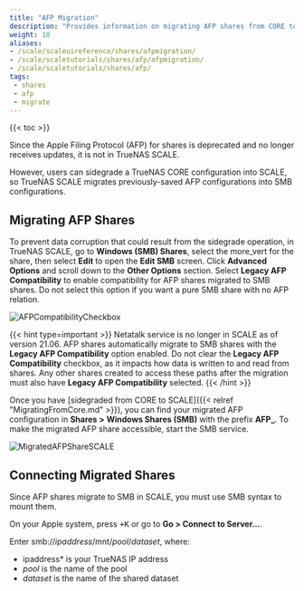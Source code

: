 ```yaml
---
title: "AFP Migration"
description: "Provides information on migrating AFP shares from CORE to SCALE."
weight: 10
aliases:
- /scale/scaleuireference/shares/afpmigration/
- /scale/scaletutorials/shares/afp/afpmigration/
- /scale/scaletutorials/shares/afp/
tags:
 - shares
 - afp
 - migrate
---
```


{{< toc >}}

Since the Apple Filing Protocol (AFP) for shares is deprecated and no longer receives updates, it is not in TrueNAS SCALE.

However, users can sidegrade a TrueNAS CORE configuration into SCALE, so TrueNAS SCALE migrates previously-saved AFP configurations into SMB configurations.

## Migrating AFP Shares

To prevent data corruption that could result from the sidegrade operation, in TrueNAS SCALE, go to **Windows (SMB) Shares**, select the <span class="material-icons">more_vert</span> for the share, then select **Edit** to open the **Edit SMB** screen.
Click **Advanced Options** and scroll down to the **Other Options** section.
Select **Legacy AFP Compatibility** to enable compatibility for AFP shares migrated to SMB shares.
Do not select this option if you want a pure SMB share with no AFP relation.

![AFPCompatibilityCheckbox](/images/SCALE/Shares/AFPCompatibilityCheckbox.png "AFP Compatibility Checkbox")

{{< hint type=important >}}
Netatalk service is no longer in SCALE as of version 21.06.
AFP shares automatically migrate to SMB shares with the **Legacy AFP Compatibility** option enabled.
Do not clear the **Legacy AFP Compatibility** checkbox, as it impacts how data is written to and read from shares.
Any other shares created to access these paths after the migration must also have **Legacy AFP Compatibility** selected.
{{< /hint >}}

Once you have [sidegraded from CORE to SCALE]({{< relref "MigratingFromCore.md" >}}), you can find your migrated AFP configuration in **Shares >** **Windows Shares (SMB)** with the prefix **AFP_**.
To make the migrated AFP share accessible, start the SMB service.

![MigratedAFPShareSCALE](/images/SCALE/Shares/MigratedAFPShareSCALE.png "Migrated AFP Share")

## Connecting Migrated Shares

Since AFP shares migrate to SMB in SCALE, you must use SMB syntax to mount them.

On your Apple system, press <kbd><span class="iconify" data-icon="material-symbols:keyboard-command-key"></span>+K</kbd> or go to **Go > Connect to Server...**.

Enter smb://*ipaddress*/mnt/*pool*/*dataset*, where:

* ipaddress* is your TrueNAS IP address
* *pool* is the name of the pool
* *dataset* is the name of the shared dataset
